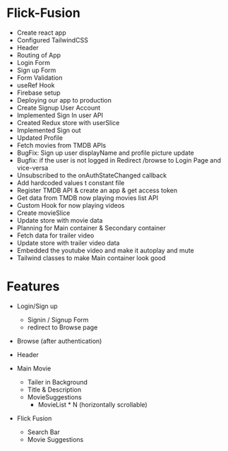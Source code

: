 # Flick-Fusion

- Create react app
- Configured TailwindCSS
- Header
- Routing of App
- Login Form
- Sign up Form
- Form Validation
- useRef Hook
- Firebase setup
- Deploying our app to production
- Create Signup User Account
- Implemented Sign In user API
- Created Redux store with userSlice
- Implemented Sign out
- Updated Profile
- Fetch movies from TMDB APIs
- BugFix: Sign up user displayName and profile picture update
- Bugfix: if the user is not logged in Redirect /browse to Login Page and vice-versa
- Unsubscribed to the onAuthStateChanged callback
- Add hardcoded values t constant file
- Register TMDB API & create an app & get access token
- Get data from TMDB now playing movies list API
- Custom Hook for now playing videos
- Create movieSlice
- Update store with movie data
- Planning for Main container & Secondary container
- Fetch data for trailer video
- Update store with trailer video data
- Embedded the youtube video and make it autoplay and mute
- Tailwind classes to make Main container look good

# Features

- Login/Sign up

  - Signin / Signup Form
  - redirect to Browse page

- Browse (after authentication)
- Header
- Main Movie

  - Tailer in Background
  - Title & Description
  - MovieSuggestions
    - MovieList \* N (horizontally scrollable)

- Flick Fusion
  - Search Bar
  - Movie Suggestions
